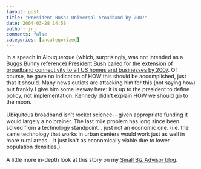 ```yaml
---
layout: post
title: "President Bush: Universal broadband by 2007"
date: 2004-03-28 14:58
author: jrj
comments: false
categories: [Uncategorized]
---
```

In a speach in Albuquerque (which, surprisingly, was not intended as a Buggs Bunny reference) <a href="http://www.msnbc.msn.com/id/4609864/">President Bush called for the extension of broadband connectivity to all US homes and businesses by 2007</a>. Of course, he gave no indication of HOW this should be accomplished, just that it should. Many news outlets are attacking him for this (not saying how) but frankly I give him some leeway here: it is up to the president to define policy, not implementation. Kennedy didn't explain HOW we should go to the moon.
<br />
<br />Ubiquitous broadband isn't rocket science-- given appropriate funding it would largely a no brainer. The last mile problem has long since been solved from a technology standpoint... just not an economic one. (i.e. the same technology that works in urban centers would work just as well in more rural areas... it just isn't as economically viable due to lower population densities.)
<br />
<br />A little more in-depth look at this story on my <a href="http://www.small-biz-advisor.com/communities/sba/blogStuff/archives/2004_03_28_archive.html#108051581222728203">Small Biz Advisor blog</a>.
